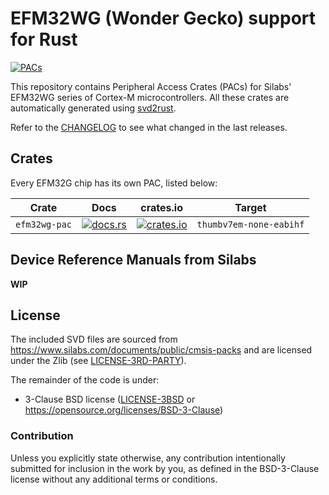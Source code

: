 # EFM32WG (Wonder Gecko) support for Rust

[![PACs](https://github.com/efm32-rs/efm32wg-pacs/actions/workflows/pacs.yml/badge.svg)](https://github.com/efm32-rs/efm32wg-pacs/actions/workflows/pacs.yml)

This repository contains Peripheral Access Crates (PACs) for Silabs' EFM32WG series of Cortex-M microcontrollers.
All these crates are automatically generated using [svd2rust](https://github.com/rust-embedded/svd2rust).

Refer to the [CHANGELOG](CHANGELOG.md) to see what changed in the last releases.

## Crates

Every EFM32G chip has its own PAC, listed below:

| Crate           | Docs                                                                                 | crates.io                                                                                                 | Target               |
|-----------------|--------------------------------------------------------------------------------------|-----------------------------------------------------------------------------------------------------------|----------------------|
| `efm32wg-pac`| [![docs.rs](https://docs.rs/efm32wg-pac/badge.svg)](https://docs.rs/efm32wg-pac)| [![crates.io](https://img.shields.io/crates/d/efm32wg-pac)](https://crates.io/crates/efm32wg-pac)| `thumbv7em-none-eabihf` |

## Device Reference Manuals from Silabs

**WIP**

## License

The included SVD files are sourced from https://www.silabs.com/documents/public/cmsis-packs and
are licensed under the Zlib (see [LICENSE-3RD-PARTY](LICENSE-3RD-PARTY-Zlib)).

The remainder of the code is under:

- 3-Clause BSD license ([LICENSE-3BSD](LICENSE-3BSD) or https://opensource.org/licenses/BSD-3-Clause)

### Contribution

Unless you explicitly state otherwise, any contribution intentionally submitted for inclusion in the
work by you, as defined in the BSD-3-Clause license without any additional terms or conditions.
